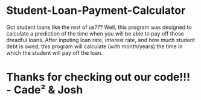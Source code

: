 # Student-Loan-Payment-Calculator
Got student loans like the rest of us??? Well, this program was designed to calculate a prediction of the time when you will be able to pay off those dreadful loans.
After inputing loan rate, interest rate, and how much student debt is owed, this program will calculate (with month/years) the time in which the student will pay off the loan.
# Thanks for checking out our code!!! - Cade² & Josh
